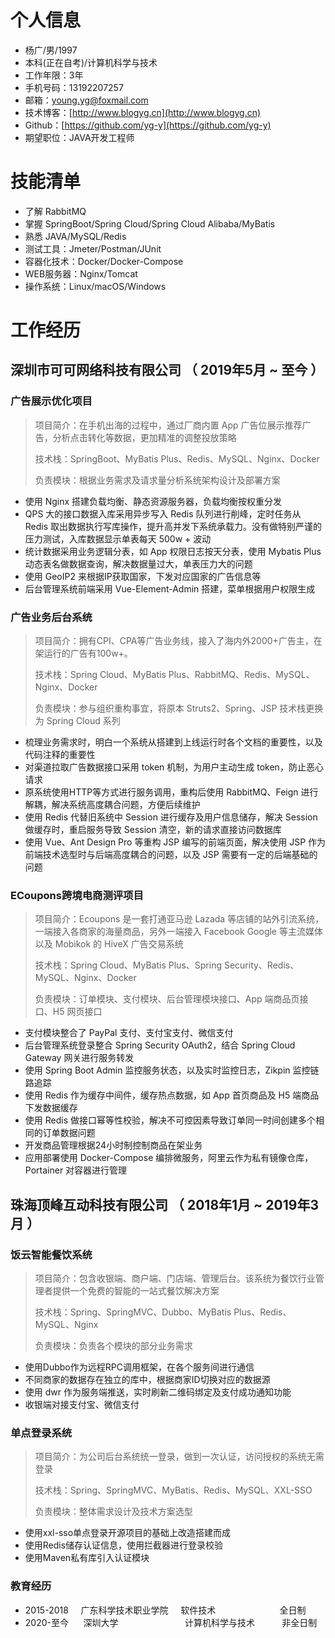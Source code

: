 # 个人信息

- 杨广/男/1997
- 本科(正在自考)/计算机科学与技术
- 工作年限：3年
- 手机号码：13192207257
- 邮箱：young.yg@foxmail.com
- 技术博客：[http://www.blogyg.cn](http://www.blogyg.cn)
- Github：[https://github.com/yg-y](https://github.com/yg-y)
- 期望职位：JAVA开发工程师

# 技能清单

- 了解 RabbitMQ
- 掌握 SpringBoot/Spring Cloud/Spring Cloud Alibaba/MyBatis
- 熟悉 JAVA/MySQL/Redis
- 测试工具：Jmeter/Postman/JUnit
- 容器化技术：Docker/Docker-Compose
- WEB服务器：Nginx/Tomcat
- 操作系统：Linux/macOS/Windows

# 工作经历

## 深圳市可可网络科技有限公司 （ 2019年5月 ~ 至今 ）

### 广告展示优化项目
>项目简介：在手机出海的过程中，通过厂商内置 App 广告位展示推荐广告，分析点击转化等数据，更加精准的调整投放策略
> 
>技术栈：SpringBoot、MyBatis Plus、Redis、MySQL、Nginx、Docker
> 
>负责模块：根据业务需求及请求量分析系统架构设计及部署方案
- 使用 Nginx 搭建负载均衡、静态资源服务器，负载均衡按权重分发
- QPS 大的接口数据入库采用异步写入 Redis 队列进行削峰，定时任务从 Redis 取出数据执行写库操作，提升高并发下系统承载力。没有做特别严谨的压力测试，入库数据显示单表每天 500w + 波动
- 统计数据采用业务逻辑分表，如 App 权限日志按天分表，使用 Mybatis Plus 动态表名做数据查询，解决数据量过大，单表压力大的问题
- 使用 GeoIP2 来根据IP获取国家，下发对应国家的广告信息等
- 后台管理系统前端采用 Vue-Element-Admin 搭建，菜单根据用户权限生成

### 广告业务后台系统
>项目简介：拥有CPI、CPA等广告业务线，接入了海内外2000+广告主，在架运行的广告有100w+。
> 
>技术栈：Spring Cloud、MyBatis Plus、RabbitMQ、Redis、MySQL、Nginx、Docker
> 
>负责模块：参与组织重构事宜，将原本 Struts2、Spring、JSP 技术栈更换为 Spring Cloud 系列
- 梳理业务需求时，明白一个系统从搭建到上线运行时各个文档的重要性，以及代码注释的重要性
- 对渠道拉取广告数据接口采用 token 机制，为用户主动生成 token，防止恶心请求  
- 原系统使用HTTP等方式进行服务调用，重构后使用 RabbitMQ、Feign 进行解耦，解决系统高度耦合问题，方便后续维护
- 使用 Redis 代替旧系统中 Session 进行缓存及用户信息储存，解决 Session 做缓存时，重启服务导致 Session 清空，新的请求直接访问数据库
- 使用 Vue、Ant Design Pro 等重构 JSP 编写的前端页面，解决使用 JSP 作为前端技术选型时与后端高度耦合的问题，以及 JSP 需要有一定的后端基础的问题

### ECoupons跨境电商测评项目
>项目简介：Ecoupons 是一套打通亚马逊 Lazada 等店铺的站外引流系统，一端接入各商家的海量商品，另外一端接入 Facebook Google 等主流媒体以及 Mobikok 的 HiveX 广告交易系统
> 
>技术栈：Spring Cloud、MyBatis Plus、Spring Security、Redis、MySQL、Nginx、Docker
>
>负责模块：订单模块、支付模块、后台管理模块接口、App 端商品页接口、H5 网页接口
- 支付模块整合了 PayPal 支付、支付宝支付、微信支付
- 后台管理系统登录整合 Spring Security OAuth2，结合 Spring Cloud Gateway 网关进行服务转发
- 使用 Spring Boot Admin 监控服务状态，以及实时监控日志，Zikpin 监控链路追踪
- 使用 Redis 作为缓存中间件，缓存热点数据，如 App 首页商品及 H5 端商品下发数据缓存
- 使用 Redis 做接口幂等性校验，解决不可控因素导致订单同一时间创建多个相同的订单数据问题
- 开发商品管理根据24小时制控制商品在架业务
- 应用部署使用 Docker-Compose 编排微服务，阿里云作为私有镜像仓库，Portainer 对容器进行管理

## 珠海顶峰互动科技有限公司 （ 2018年1月 ~ 2019年3月 ）

### 饭云智能餐饮系统
>项目简介：包含收银端、商户端、门店端、管理后台。该系统为餐饮行业管理者提供一个免费的智能的一站式餐饮解决方案
> 
>技术栈：Spring、SpringMVC、Dubbo、MyBatis Plus、Redis、MySQL、Nginx
>
>负责模块：负责各个模块的部分业务需求
- 使用Dubbo作为远程RPC调用框架，在各个服务间进行通信
- 不同商家的数据存在独立的库中，根据商家ID切换对应的数据源
- 使用 dwr 作为服务端推送，实时刷新二维码绑定及支付成功通知功能
- 收银端对接支付宝、微信支付

### 单点登录系统
>项目简介：为公司后台系统统一登录，做到一次认证，访问授权的系统无需登录
> 
>技术栈：Spring、SpringMVC、MyBatis、Redis、MySQL、XXL-SSO
>
>负责模块：整体需求设计及技术方案选型
- 使用xxl-sso单点登录开源项目的基础上改造搭建而成
- 使用Redis储存认证信息，使用拦截器进行登录校验
- 使用Maven私有库引入认证模块

### 教育经历
- 2015-2018 &nbsp;&nbsp;&nbsp; 广东科学技术职业学院 &nbsp;&nbsp;&nbsp; 软件技术  &nbsp;&nbsp;&nbsp;&nbsp;&nbsp;&nbsp;&nbsp;&nbsp;&nbsp;&nbsp;&nbsp;&nbsp;&nbsp;&nbsp;&nbsp;&nbsp;&nbsp;&nbsp;&nbsp;&nbsp;&nbsp;&nbsp;&nbsp;&nbsp; 全日制
- 2020-至今 &nbsp;&nbsp;&nbsp;&nbsp;  深圳大学 &nbsp;&nbsp;&nbsp;&nbsp;&nbsp;&nbsp;&nbsp;&nbsp;&nbsp;&nbsp;&nbsp;&nbsp;&nbsp;&nbsp;&nbsp;&nbsp;&nbsp;&nbsp;&nbsp;&nbsp;&nbsp;&nbsp;&nbsp;&nbsp;&nbsp; 计算机科学与技术 &nbsp;&nbsp;&nbsp;&nbsp;&nbsp;&nbsp;&nbsp;&nbsp;&nbsp; 非全日制
  